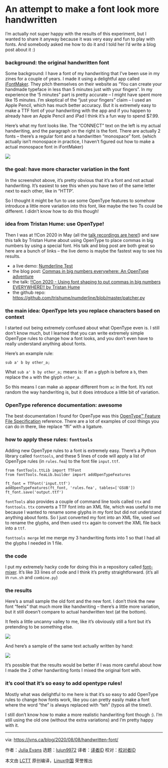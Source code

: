 [#]: collector: (lujun9972)
[#]: translator: (wxy)
[#]: reviewer: ( )
[#]: publisher: ( )
[#]: url: ( )
[#]: subject: (An attempt to make a font look more handwritten)
[#]: via: (https://jvns.ca/blog/2020/08/08/handwritten-font/)
[#]: author: (Julia Evans https://jvns.ca/)

An attempt to make a font look more handwritten
======

I’m actually not super happy with the results of this experiment, but I wanted to share it anyway because it was very easy and fun to play with fonts. And somebody asked me how to do it and I told her I’d write a blog post about it :)

### background: the original handwritten font

Some background: I have a font of my handwriting that I’ve been use in my zines for a couple of years. I made it using a delightful app called [iFontMaker][1]. They pitch themselves on their website as “You can create your handmade typeface in less than 5 minutes just with your fingers”. In my experience the ‘5 minutes” part is pretty accurate – I might have spent more like 15 minutes. I’m skeptical of the “just your fingers” claim – I used an Apple Pencil, which has much better accuracy. But it is extremely easy to make a TTF font of your handwriting with the app and if you happen to already have an Apple Pencil and iPad I think it’s a fun way to spend $7.99.

Here’s what my font looks like. The “CONNECT” text on the left is my actual handwriting, and the paragraph on the right is the font. There are actually 2 fonts – there’s a regular font and a handwritten “monospace” font. (which actually isn’t monospace in practice, I haven’t figured out how to make a actual monospace font in iFontMaker)

![][2]

### the goal: have more character variation in the font

In the screenshot above, it’s pretty obvious that it’s a font and not actual handwriting. It’s easiest to see this when you have two of the same letter next to each other, like in “HTTP’.

So I thought it might be fun to use some OpenType features to somehow introduce a little more variation into this font, like maybe the two Ts could be different. I didn’t know how to do this though!

### idea from Tristan Hume: use OpenType!

Then I was at !!Con 2020 in May (all the [talk recordings are here!][3]) and saw this talk by Tristan Hume about using OpenType to place commas in big numbers by using a special font. His talk and blog post are both great so here are a bunch of links – the live demo is maybe the fastest way to see his results.

  * a live demo: [Numderline Test][4]
  * the blog post: [Commas in big numbers everywhere: An OpenType adventure][5]
  * the talk: [!!Con 2020 - Using font shaping to put commas in big numbers EVERYWHERE!! by Tristan Hume][6]
  * the github repo: <https://github.com/trishume/numderline/blob/master/patcher.py>



### the main idea: OpenType lets you replace characters based on context

I started out being extremely confused about what OpenType even is. I still don’t know much, but I learned that you can write extremely simple OpenType rules to change how a font looks, and you don’t even have to really understand anything about fonts.

Here’s an example rule:

```
sub a' b by other_a;
```

What `sub a' b by other_a;` means is: If an `a` glyph is before a `b`, then replace the `a` with the glyph `other_a`.

So this means I can make `ab` appear different from `ac` in the font. It’s not random the way handwriting is, but it does introduce a little bit of variation.

### OpenType reference documentation: awesome

The best documentation I found for OpenType was this [OpenType™ Feature File Specification][7] reference. There are a lot of examples of cool things you can do in there, like replace “ffi” with a ligature.

### how to apply these rules: `fonttools`

Adding new OpenType rules to a font is extremely easy. There’s a Python library called `fonttools`, and these 5 lines of code will apply a list of OpenType rules (in `rules.fea`) to the font file `input.ttf`.

```
from fontTools.ttLib import TTFont
from fontTools.feaLib.builder import addOpenTypeFeatures

ft_font = TTFont('input.ttf')
addOpenTypeFeatures(ft_font, 'rules.fea', tables=['GSUB'])
ft_font.save('output.ttf')
```

`fontTools` also provides a couple of command line tools called `ttx` and `fonttools`. `ttx` converts a TTF font into an XML file, which was useful to me because I wanted to rename some glyphs in my font but did not understand anything about fonts. So I just converted my font into an XML file, used `sed` to rename the glyphs, and then used `ttx` again to convert the XML file back into a `ttf`.

`fonttools merge` let me merge my 3 handwriting fonts into 1 so that I had all the glyphs I needed in 1 file.

### the code

I put my extremely hacky code for doing this in a repository called [font-mixer][8]. It’s like 33 lines of code and I think it’s pretty straightforward. (it’s all in `run.sh` and `combine.py`)

### the results

Here’s a small sample the old font and the new font. I don’t think the new font “feels” that much more like handwriting – there’s a little more variation, but it still doesn’t compare to actual handwritten text (at the bottom).

It feels a little uncanny valley to me, like it’s obviously still a font but it’s pretending to be something else.

![][9]

And here’s a sample of the same text actually written by hand:

![][10]

It’s possible that the results would be better if I was more careful about how I made the 2 other handwriting fonts I mixed the original font with.

### it’s cool that it’s so easy to add opentype rules!

Mostly what was delightful to me here is that it’s so easy to add OpenType rules to change how fonts work, like you can pretty easily make a font where the word “the” is always replaced with “teh” (typos all the time!).

I still don’t know how to make a more realistic handwriting font though :). I’m still using the old one (without the extra variations) and I’m pretty happy with it.

--------------------------------------------------------------------------------

via: https://jvns.ca/blog/2020/08/08/handwritten-font/

作者：[Julia Evans][a]
选题：[lujun9972][b]
译者：[译者ID](https://github.com/译者ID)
校对：[校对者ID](https://github.com/校对者ID)

本文由 [LCTT](https://github.com/LCTT/TranslateProject) 原创编译，[Linux中国](https://linux.cn/) 荣誉推出

[a]: https://jvns.ca/
[b]: https://github.com/lujun9972
[1]: https://2ttf.com/
[2]: https://jvns.ca/images/font-sample-connect.png
[3]: http://bangbangcon.com/recordings.html
[4]: https://thume.ca/numderline/
[5]: https://blog.janestreet.com/commas-in-big-numbers-everywhere/
[6]: https://www.youtube.com/watch?v=Biqm9ndNyC8
[7]: https://adobe-type-tools.github.io/afdko/OpenTypeFeatureFileSpecification.html
[8]: https://github.com/jvns/font-mixer/
[9]: https://jvns.ca/images/font-mixer-comparison.png
[10]: https://jvns.ca/images/handwriting-sample.jpeg
